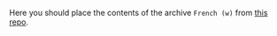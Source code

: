 Here you should place the contents of the archive `French (w)` from [this repo](https://github.com/Kyubyong/wordvectors).

